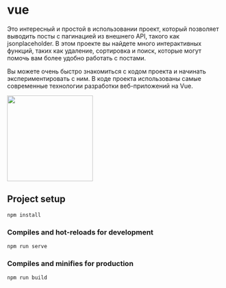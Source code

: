 # vue

Это интересный и простой в использовании проект, который позволяет выводить посты с пагинацией из внешнего API, такого как jsonplaceholder. В этом проекте вы найдете много интерактивных функций, таких как удаление, сортировка и поиск, которые могут помочь вам более удобно работать с постами.

Вы можете очень быстро знакомиться с кодом проекта и начинать экспериментировать с ним. В коде проекта использованы самые современные технологии разработки веб-приложений на Vue.

<img src="https://www.google.com/url?sa=i&url=https%3A%2F%2Fwww.stickpng.com%2Fimg%2Ficons-logos-emojis%2Ftech-companies%2Fvuejs-full-logo&psig=AOvVaw1WsK_GNI5TDQInDSdzawXe&ust=1687190309850000&source=images&cd=vfe&ved=0CBEQjRxqFwoTCNDs2euXzf8CFQAAAAAdAAAAABAD" width="200px" />

## Project setup

```
npm install
```

### Compiles and hot-reloads for development

```
npm run serve
```

### Compiles and minifies for production

```
npm run build
```